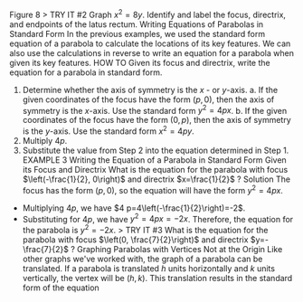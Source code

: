 Figure 8
$>$ TRY IT \#2 Graph $x^{2}=8 y$. Identify and label the focus, directrix, and endpoints of the latus rectum.
Writing Equations of Parabolas in Standard Form
In the previous examples, we used the standard form equation of a parabola to calculate the locations of its key features. We can also use the calculations in reverse to write an equation for a parabola when given its key features.
HOW TO
Given its focus and directrix, write the equation for a parabola in standard form.
1. Determine whether the axis of symmetry is the $x$ - or $y$-axis.
a. If the given coordinates of the focus have the form $(p, 0)$, then the axis of symmetry is the $x$-axis. Use the standard form $y^{2}=4 p x$.
b. If the given coordinates of the focus have the form $(0, p)$, then the axis of symmetry is the $y$-axis. Use the standard form $x^{2}=4 p y$.
2. Multiply $4 p$.
3. Substitute the value from Step 2 into the equation determined in Step 1.
EXAMPLE 3
Writing the Equation of a Parabola in Standard Form Given its Focus and Directrix What is the equation for the parabola with focus $\left(-\frac{1}{2}, 0\right)$ and directrix $x=\frac{1}{2}$ ?
Solution
The focus has the form $(p, 0)$, so the equation will have the form $y^{2}=4 p x$.
- Multiplying $4 p$, we have $4 p=4\left(-\frac{1}{2}\right)=-2$.
- Substituting for $4 p$, we have $y^{2}=4 p x=-2 x$.
Therefore, the equation for the parabola is $y^{2}=-2 x$.
$>$ TRY IT \#3 What is the equation for the parabola with focus $\left(0, \frac{7}{2}\right)$ and directrix $y=-\frac{7}{2}$ ?
Graphing Parabolas with Vertices Not at the Origin
Like other graphs we've worked with, the graph of a parabola can be translated. If a parabola is translated $h$ units horizontally and $k$ units vertically, the vertex will be $(h, k)$. This translation results in the standard form of the equation
